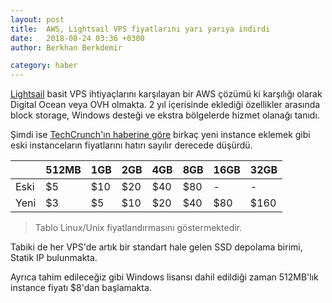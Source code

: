 ```yaml
---
layout: post
title:  AWS, Lightsail VPS fiyatlarını yarı yarıya indirdi
date:   2018-08-24 03:36 +0300
author: Berkhan Berkdemir

category: haber
---
```


[Lightsail](https://aws.amazon.com/lightsail/) basit VPS ihtiyaçlarını karşılayan bir AWS çözümü ki karşılığı olarak Digital Ocean veya OVH olmakta. 2 yıl içerisinde eklediği özellikler arasında block storage, Windows desteği ve ekstra bölgelerde hizmet olanağı tanıdı.

Şimdi ise [TechCrunch'ın haberine göre](https://techcrunch.com/2018/08/23/aws-cuts-the-price-of-most-of-its-lightsail-virtual-private-servers-in-half/) birkaç yeni instance eklemek gibi eski instanceların fiyatlarını hatırı sayılır derecede düşürdü.

|      | 512MB | 1GB | 2GB | 4GB | 8GB | 16GB | 32GB |
| ---- | ------| --- | --- | --- | --- | ---- | ---- |
| Eski | $5    | $10 | $20 | $40 | $80 | -    | -    |
| Yeni | $3    | $5  | $10 | $20 | $40 | $80  | $160 |

> Tablo Linux/Unix fiyatlandırmasını göstermektedir.

Tabiki de her VPS'de artık bir standart hale gelen SSD depolama birimi, Statik IP bulunmakta.

Ayrıca tahim edileceğiz gibi Windows lisansı dahil edildiği zaman 512MB'lık instance fiyatı $8'dan başlamakta.
